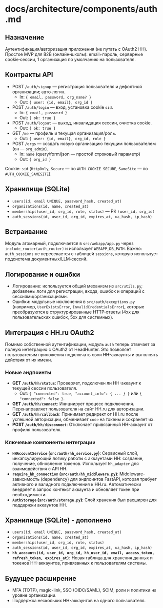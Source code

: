 # docs/architecture/components/auth.md

## Назначение

Аутентификация/авторизация приложения (не путать с OAuth2 HH). Простое MVP для B2B (онлайн‑школы): email+пароль, серверные cookie‑сессии, 1 организация по умолчанию на пользователя.

## Контракты API

- POST `/auth/signup` — регистрация пользователя и дефолтной организации; авто‑логин.
  - In: `{ email, password, org_name? }`
  - Out: `{ user: {id, email}, org_id }`
- POST `/auth/login` — вход, установка cookie `sid`.
  - In: `{ email, password }`
  - Out: `{ ok: true }`
- POST `/auth/logout` — выход, инвалидация сессии, очистка cookie.
  - Out: `{ ok: true }`
- GET `/me` — профиль и текущая организация/роль.
  - Out: `{ user: {id, email}, org_id, role }`
- POST `/orgs` — создать новую организацию текущим пользователем (он — `org_admin`).
  - In: `name` (query/form/json — простой строковый параметр)
  - Out: `{ org_id }`

Cookie: `sid` (`HttpOnly`, `Secure` — по `AUTH_COOKIE_SECURE`, `SameSite` — по `AUTH_COOKIE_SAMESITE`).

## Хранилище (SQLite)

- `users(id, email UNIQUE, password_hash, created_at)`
- `organizations(id, name, created_at)`
- `memberships(user_id, org_id, role, status)` — PK `(user_id, org_id)`
- `auth_sessions(id, user_id, org_id, expires_at, ua_hash, ip_hash)`

## Встраивание

Модуль атомарный, подключается в `src/webapp/app.py` через `include_router(auth_router)` и использует `WEBAPP_DB_PATH`.
Важно: `auth_sessions` не пересекается с таблицей `sessions`, которую использует подсистема документных/LLM‑сессий.

## Логирование и ошибки

- Логирование: используется общий механизм из `src/utils.py`; добавлены логи для регистрации, входа, ошибок и операций с сессиями/организациями.
- Ошибки: модульные исключения в `src/auth/exceptions.py` (например, `UserExistsError`, `InvalidCredentialsError`), которые преобразуются в структурированные HTTP‑ответы (4xx для пользовательских ошибок, 5xx для системных).

## Интеграция с HH.ru OAuth2

Помимо собственной аутентификации, модуль `auth` теперь отвечает за полную интеграцию с OAuth2 от HeadHunter. Это позволяет пользователям приложения подключать свои HH-аккаунты и выполнять действия от их имени.

### Новые эндпоинты

-   **GET `/auth/hh/status`**: Проверяет, подключен ли HH-аккаунт к текущей сессии пользователя.
    -   Out: `{ "connected": true, "account_info": { ... } }` или `{ "connected": false }`.
-   **GET `/auth/hh/connect`**: Инициирует процесс подключения. Перенаправляет пользователя на сайт HH.ru для авторизации.
-   **GET `/auth/hh/callback`**: Принимает редирект от HH.ru после успешной авторизации, обменивает `code` на токены и сохраняет их.
-   **POST `/auth/hh/disconnect`**: Отключает привязанный HH-аккаунт от профиля пользователя.

### Ключевые компоненты интеграции

-   **`HHAccountService` (`src/auth/hh_service.py`)**: Сервисный слой, инкапсулирующий логику работы с аккаунтами HH: создание, получение, обновление токенов. Использует `hh_adapter` для взаимодействия с API HH.
-   **`require_hh_connection` (`src/auth/hh_middleware.py`)**: Middleware-зависимость (dependency) для эндпоинтов FastAPI, которая требует активного и валидного подключения к HH.ru. Автоматически внедряет в запрос контекст аккаунта и обновляет токен при необходимости.
-   **`AuthStorage` (`src/auth/storage.py`)**: Слой хранения был расширен для поддержки аккаунтов HH.

## Хранилище (SQLite) - дополнено

-   `users(id, email UNIQUE, password_hash, created_at)`
-   `organizations(id, name, created_at)`
-   `memberships(user_id, org_id, role, status)`
-   `auth_sessions(id, user_id, org_id, expires_at, ua_hash, ip_hash)`
-   **`hh_accounts(id, user_id, org_id, hh_user_id, email, access_token, refresh_token, expires_at)`**: Новая таблица для хранения данных и токенов HH-аккаунтов, привязанных к пользователям системы.

## Будущее расширение

-   MFA (TOTP), magic-link, SSO (OIDC/SAML), SCIM, роли и политики на уровне организации.
-   Поддержка нескольких HH-аккаунтов на одного пользователя.
